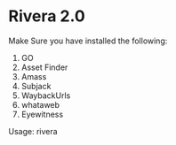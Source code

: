 # Rivera 2.0
Make Sure you have installed the following:
1. GO
2. Asset Finder
3. Amass
4. Subjack
5. WaybackUrls
6. whataweb
7. Eyewitness

Usage:
rivera <DomainName>

